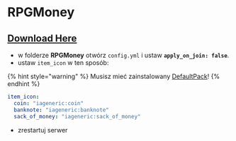 # RPGMoney

## [Download Here](https://www.spigotmc.org/resources/%E2%9C%85must-have%E2%9C%85-rpgmoney-money-with-custom-texture-no-mods.25392/)

* w folderze **RPGMoney** otwórz `config.yml` i ustaw **`apply_on_join: false`**.
* ustaw `item_icon` w ten sposób:

{% hint style="warning" %}
Musisz mieć zainstalowany [DefaultPack](../../first-install.md#default-pack-optional)!
{% endhint %}

```yaml
item_icon:
  coin: "iageneric:coin"
  banknote: "iageneric:banknote"
  sack_of_money: "iageneric:sack_of_money"
```

* zrestartuj serwer
